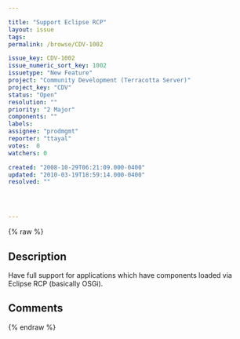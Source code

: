 ```yaml
---

title: "Support Eclipse RCP"
layout: issue
tags: 
permalink: /browse/CDV-1002

issue_key: CDV-1002
issue_numeric_sort_key: 1002
issuetype: "New Feature"
project: "Community Development (Terracotta Server)"
project_key: "CDV"
status: "Open"
resolution: ""
priority: "2 Major"
components: ""
labels: 
assignee: "prodmgmt"
reporter: "ttayal"
votes:  0
watchers: 0

created: "2008-10-29T06:21:09.000-0400"
updated: "2010-03-19T18:59:14.000-0400"
resolved: ""




---
```


{% raw %}

## Description

<div markdown="1" class="description">

Have full support for applications which have components loaded via Eclipse RCP (basically OSGi). 

</div>

## Comments



{% endraw %}
